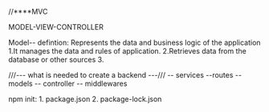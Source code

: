 //****MVC

MODEL-VIEW-CONTROLLER

Model--
defintion: Represents the data and business logic of the application
1.It manages the data and rules of application.
2.Retrieves data from the database or other sources
3.





///--- what is needed to create a backend ---///
-- services
--routes
-- models
-- controller
-- middlewares


npm init:
    1. package.json
    2. package-lock.json




